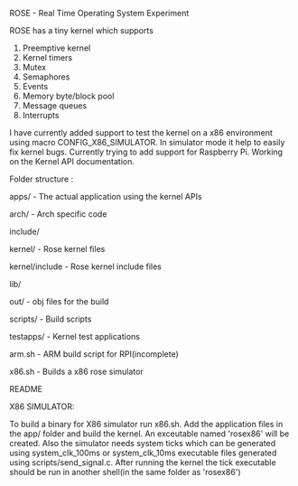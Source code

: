 ROSE - Real Time Operating System Experiment

ROSE has a tiny kernel which supports

1. Preemptive kernel
2. Kernel timers
3. Mutex
4. Semaphores
5. Events
6. Memory byte/block pool
7. Message queues
8. Interrupts

I have currently added support to test the kernel on a x86 environment using macro CONFIG_X86_SIMULATOR. In simulator mode it help to easily fix kernel bugs.
Currently trying to add support for Raspberry Pi. Working on the Kernel API documentation.

Folder structure :

apps/ - The actual application using the kernel APIs

arch/ - Arch specific code

include/

kernel/ - Rose kernel files

kernel/include - Rose kernel include files

lib/

out/ - obj files for the build

scripts/ - Build scripts

testapps/ - Kernel test applications

arm.sh - ARM build script for RPI(incomplete)

x86.sh - Builds a x86 rose simulator

README

X86 SIMULATOR:

To build a binary for X86 simulator run x86.sh. Add the application files in the app/ folder and build the kernel. An exceutable named 'rosex86' will be created.
Also the simulator needs system ticks which can be generated using system_clk_100ms or system_clk_10ms executable files generated using scripts/send_signal.c. After running the kernel the tick executable should be run in another shell(in the same folder as 'rosex86')

